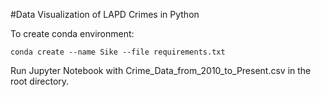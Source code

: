 #Data Visualization of LAPD Crimes in Python

To create conda environment:

`conda create --name Sike --file requirements.txt`

Run Jupyter Notebook with Crime_Data_from_2010_to_Present.csv in the root directory.
